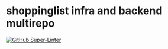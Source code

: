 # shoppinglist infra and backend multirepo

[![GitHub Super-Linter](https://github.com/plan-buy-eat/backend/actions/workflows/linter.yaml/badge.svg?event=pull_request)](https://github.com/marketplace/actions/super-linter)


